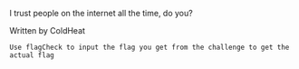 I trust people on the internet all the time, do you?

Written by ColdHeat

`Use flagCheck to input the flag you get from the challenge to get the actual flag`